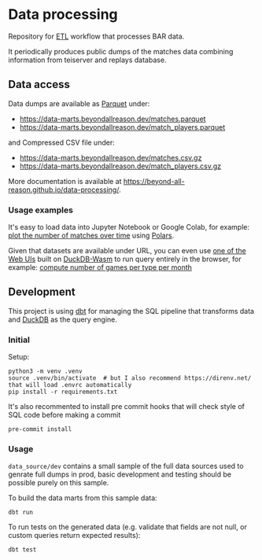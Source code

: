 # Data processing

Repository for [ETL](https://en.wikipedia.org/wiki/Extract%2C_transform%2C_load)
workflow that processes BAR data.

It periodically produces public dumps of the matches data combining information
from teiserver and replays database.

## Data access

Data dumps are available as [Parquet](https://parquet.apache.org/docs/overview/)
under:

- https://data-marts.beyondallreason.dev/matches.parquet
- https://data-marts.beyondallreason.dev/match_players.parquet

and Compressed CSV file under:

- https://data-marts.beyondallreason.dev/matches.csv.gz
- https://data-marts.beyondallreason.dev/match_players.csv.gz

More documentation is available at
https://beyond-all-reason.github.io/data-processing/.

### Usage examples

It's easy to load data into Jupyter Notebook or Google Colab, for example:
[plot the number of matches over time](https://colab.research.google.com/drive/1WCDW5v_19ZIk-B-FU-XagdUKssdfIeU_?usp=sharing)
using [Polars](https://pola.rs/).

Given that datasets are available under URL, you can even use [one of the Web
UIs](https://github.com/davidgasquez/awesome-duckdb?tab=readme-ov-file#web-clients)
built on [DuckDB-Wasm](https://github.com/duckdb/duckdb-wasm) to run query
entirely in the browser, for example: [compute number of games per type per month](https://sekuel.com/playground/?q=V0lUSAogIGJhc2UgQVMgKAogICAgU0VMRUNUCiAgICAgIGdhbWVfdHlwZSwKICAgICAgc3RyZnRpbWUoc3RhcnRfdGltZSwgJyVZLSVtJykgQVMgbW9uLAogICAgICBjb3VudCgqKSBBUyBudW0KICAgIEZST00gJ2h0dHBzOi8vZGF0YS1tYXJ0cy5iZXlvbmRhbGxyZWFzb24uZGV2L21hdGNoZXMucGFycXVldCcKICAgIFdIRVJFIHN0YXJ0X3RpbWUgPj0gJzIwMjMtMTAtMDEnCiAgICAgIEFORCBzdGFydF90aW1lIDwgJzIwMjQtMDktMDEnCiAgICBHUk9VUCBCWSAxLCAyCiAgICBPUkRFUiBCWSAxLCAyCiAgKQpQSVZPVCBiYXNlCk9OIG1vbgpVU0lORyBzdW0obnVtKQpPUkRFUiBCWSBnYW1lX3R5cGU7Cg%3D%3D)

## Development

This project is using [dbt](https://docs.getdbt.com/docs/introduction) for
managing the SQL pipeline that transforms data and [DuckDB](https://duckdb.org/)
as the query engine.

### Initial

Setup:

```
python3 -m venv .venv
source .venv/bin/activate  # but I also recommend https://direnv.net/ that will load .envrc automatically
pip install -r requirements.txt
```

It's also recommented to install pre commit hooks that will check style of SQL
code before making a commit

```
pre-commit install
```

### Usage

`data_source/dev` contains a small sample of the full data sources used to
genrate full dumps in prod, basic development and testing should be possible
purely on this sample.

To build the data marts from this sample data:

```
dbt run
```

To run tests on the generated data (e.g. validate that fields are not null, or
custom queries return expected results):

```
dbt test
```
